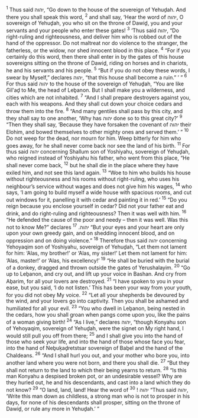 <sup>1</sup> Thus said יהוה, “Go down to the house of the sovereign of Yehuḏah. And there you shall speak this word,
<sup>2</sup> and shall say, ‘Hear the word of יהוה, O sovereign of Yehuḏah, you who sit on the throne of Dawiḏ, you and your servants and your people who enter these gates!
<sup>3</sup> ‘Thus said יהוה, “Do right-ruling and righteousness, and deliver him who is robbed out of the hand of the oppressor. Do not maltreat nor do violence to the stranger, the fatherless, or the widow, nor shed innocent blood in this place.
<sup>4</sup> “For if you certainly do this word, then there shall enter in by the gates of this house sovereigns sitting on the throne of Dawiḏ, riding on horses and in chariots, he and his servants and his people.
<sup>5</sup> “But if you do not obey these words, I swear by Myself,” declares יהוה, “that this house shall become a ruin.” ’ ”
<sup>6</sup> For thus said יהוה to the house of the sovereign of Yehuḏah, “You are like Gil‛aḏ to Me, the head of Leḇanon. But I shall make you a wilderness, and cities which are not inhabited.
<sup>7</sup> “And I shall prepare destroyers against you, each with his weapons. And they shall cut down your choice cedars and throw them into the fire.
<sup>8</sup> “And many gentiles shall pass by this city, and they shall say to one another, ‘Why has יהוה done so to this great city?’
<sup>9</sup> “Then they shall say, ‘Because they have forsaken the covenant of יהוה their Elohim, and bowed themselves to other mighty ones and served them.’ ”
<sup>10</sup> Do not weep for the dead, nor mourn for him. Weep bitterly for him who goes away, for he shall never come back nor see the land of his birth.
<sup>11</sup> For thus said יהוה concerning Shallum son of Yoshiyahu, sovereign of Yehuḏah, who reigned instead of Yoshiyahu his father, who went from this place, “He shall never come back,
<sup>12</sup> but he shall die in the place where they have exiled him, and not see this land again.
<sup>13</sup> “Woe to him who builds his house without righteousness and his rooms without right-ruling, who uses his neighbour’s service without wages and does not give him his wages,
<sup>14</sup> who says, ‘I am going to build myself a wide house with spacious rooms, and cut out windows for it, panelling it with cedar and painting it in red.’
<sup>15</sup> “Do you reign because you enclose yourself in cedar? Did not your father eat and drink, and do right-ruling and righteousness? Then it was well with him.
<sup>16</sup> “He defended the cause of the poor and needy – then it was well. Was this not to know Me?” declares יהוה.
<sup>17</sup> “But your eyes and your heart are only upon your own greedy gain, and on shedding innocent blood, and on oppression and on doing violence.”
<sup>18</sup> Therefore thus said יהוה concerning Yehoyaqim son of Yoshiyahu, sovereign of Yehuḏah, “Let them not lament for him: ‘Alas, my brother!’ or ‘Alas, my sister!’ Let them not lament for him: ‘Alas, master!’ or ‘Alas, his excellency!’
<sup>19</sup> “He shall be buried with the burial of a donkey, dragged and thrown outside the gates of Yerushalayim.
<sup>20</sup> “Go up to Leḇanon, and cry out, and lift up your voice in Bashan. And cry from Aḇarim, for all your lovers are destroyed.
<sup>21</sup> “I have spoken to you in your ease, but you said, ‘I do not listen.’ This has been your way from your youth, for you did not obey My voice.
<sup>22</sup> “Let all your shepherds be devoured by the wind, and your lovers go into captivity. Then you shall be ashamed and humiliated for all your evil.
<sup>23</sup> “You who dwell in Leḇanon, being nested in the cedars, how you shall groan when pangs come upon you, like the pains of a woman giving birth!
<sup>24</sup> “As I live,” declares יהוה, “though Konyahu son of Yehoyaqim, sovereign of Yehuḏah, were the signet on My right hand, I would still pull you off from there;
<sup>25</sup> and I shall give you into the hand of those who seek your life, and into the hand of those whose face you fear, into the hand of Neḇuḵaḏretstsar sovereign of Baḇel and the hand of the Chaldeans.
<sup>26</sup> “And I shall hurl you out, and your mother who bore you, into another land where you were not born, and there you shall die.
<sup>27</sup> “But they shall not return to the land to which their being yearns to return.
<sup>28</sup> “Is this man Konyahu a despised broken pot, or an undesirable vessel? Why are they hurled out, he and his descendants, and cast into a land which they do not know?
<sup>29</sup> “O land, land, land! Hear the word of יהוה !
<sup>30</sup> “Thus said יהוה, ‘Write this man down as childless, a strong man who is not to prosper in his days, for none of his descendants shall prosper, sitting on the throne of Dawiḏ, or rule any more in Yehuḏah.’ ”
